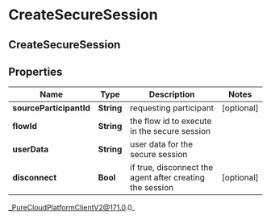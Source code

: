 # CreateSecureSession

## CreateSecureSession

## Properties

|Name | Type | Description | Notes|
|------------ | ------------- | ------------- | -------------|
| **sourceParticipantId** | **String** | requesting participant | [optional] |
| **flowId** | **String** | the flow id to execute in the secure session | |
| **userData** | **String** | user data for the secure session | |
| **disconnect** | **Bool** | if true, disconnect the agent after creating the session | [optional] |



_PureCloudPlatformClientV2@171.0.0_
